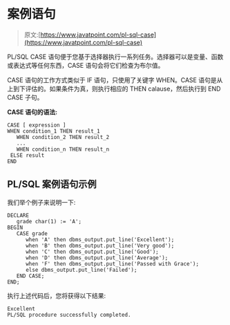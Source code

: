 # 案例语句

> 原文:[https://www.javatpoint.com/pl-sql-case](https://www.javatpoint.com/pl-sql-case)

PL/SQL CASE 语句便于您基于选择器执行一系列任务。选择器可以是变量、函数或表达式等任何东西，CASE 语句会将它们检查为布尔值。

CASE 语句的工作方式类似于 IF 语句，只使用了关键字 WHEN。CASE 语句是从上到下评估的。如果条件为真，则执行相应的 THEN calause，然后执行到 END CASE 子句。

**CASE 语句的语法:**

```
CASE [ expression ]
WHEN condition_1 THEN result_1
   WHEN condition_2 THEN result_2
   ...
   WHEN condition_n THEN result_n
 ELSE result
END 

```

## PL/SQL 案例语句示例

我们举个例子来说明一下:

```
DECLARE
   grade char(1) := 'A';
BEGIN
   CASE grade
      when 'A' then dbms_output.put_line('Excellent');
      when 'B' then dbms_output.put_line('Very good');
      when 'C' then dbms_output.put_line('Good');
      when 'D' then dbms_output.put_line('Average');
      when 'F' then dbms_output.put_line('Passed with Grace');
      else dbms_output.put_line('Failed');
   END CASE;
END;

```

执行上述代码后，您将获得以下结果:

```
Excellent
PL/SQL procedure successfully completed. 

```
